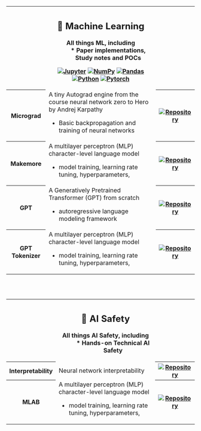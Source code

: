 <table align="center">
 <tr>
  <th></th>
  <th align="center">
      <h2>🤖 Machine Learning </h2>
      <dl>
  <dt>All things ML, including</dt>
  <dd>* Paper implementations, Study notes and POCs </dd>
  <p align="center"><a href="#"><img alt="Jupyter" src="https://img.shields.io/badge/Jupyter-F37626.svg?logo=Jupyter&logoColor=white"></a>
      <a href="#"><img alt="NumPy" src="https://img.shields.io/badge/Numpy-013243.svg?logo=numpy&logoColor=white"></a>
      <a href="#"><img alt="Pandas" src="https://img.shields.io/badge/Pandas-150458.svg?logo=pandas&logoColor=white"></a>
      <a href="#"><img alt="Python" src="https://img.shields.io/badge/Python-14354C.svg?logo=python&logoColor=white"></a>
      <a href="#"><img alt="Pytorch" src="https://img.shields.io/badge/Pytorch-F37626.svg?logo=pytorch&logoColor=white"></a>
      </p>
  </th>
  <th></th>
  
 </tr>
  <tr>
    <th>Micrograd</th>
    <td>
     A tiny Autograd engine from the course neural network zero to Hero by Andrej Karpathy
     <ul>
       <li> Basic backpropagation and training of neural networks</li>
     </ul>
    </td>
    <th><a href="https://github.com/tewodros18/profile_readme/blob/main/frontendrepos.md"><img alt="Repository" title="All Repositories" src="https://custom-icon-badges.demolab.com/badge/-Click%20Here%20To%20Find%20Repo-1F222E?style=for-the-badge&logoColor=white&logo=repo"/></a></td></th>
  </tr>
 <tr>
    <th>Makemore</th>
    <td>
     A multilayer perceptron (MLP) character-level language model
     <ul>
       <li>model training, learning rate tuning, hyperparameters,</li>
     </ul>
    </td>
    <th><a href="https://github.com/tewodros18/profile_readme/blob/main/frontendrepos.md"><img alt="Repository" title="All Repositories" src="https://custom-icon-badges.demolab.com/badge/-Click%20Here%20To%20Find%20Repo-1F222E?style=for-the-badge&logoColor=white&logo=repo"/></a></td></th>
  </tr>
  <tr>
    <th>GPT</th>
    <td>
     A Generatively Pretrained Transformer (GPT) from scratch
     <ul>
       <li>autoregressive language modeling framework</li>
     </ul>
    </td>
    <th><a href="https://github.com/tewodros18/profile_readme/blob/main/frontendrepos.md"><img alt="Repository" title="All Repositories" src="https://custom-icon-badges.demolab.com/badge/-Click%20Here%20To%20Find%20Repo-1F222E?style=for-the-badge&logoColor=white&logo=repo"/></a></td></th>
  </tr>
  <tr>
    <th>GPT Tokenizer</th>
    <td>
     A multilayer perceptron (MLP) character-level language model
     <ul>
       <li>model training, learning rate tuning, hyperparameters,</li>
     </ul>
    </td>
    <th><a href="https://github.com/tewodros18/profile_readme/blob/main/frontendrepos.md"><img alt="Repository" title="All Repositories" src="https://custom-icon-badges.demolab.com/badge/-Click%20Here%20To%20Find%20Repo-1F222E?style=for-the-badge&logoColor=white&logo=repo"/></a></td></th>
  </tr>
  
 </table>     



<br></br>

<table align="center">
 <tr>
  <th></th>
  <th align="center">
      <h2>🦺 AI Safety</h2>
      <dl>
  <dt>All things AI Safety, including</dt>
  <dd>* Hands-on Technical AI Safety </dd>

  <th></th>
  
 </tr>
  <tr>
    <th>Interpretability</th>
    <td>
     Neural network interpretability
    </td>
    <th><a href="https://github.com/tewodros18/profile_readme/blob/main/frontendrepos.md"><img alt="Repository" title="All Repositories" src="https://custom-icon-badges.demolab.com/badge/-Click%20Here%20To%20Find%20Repo-1F222E?style=for-the-badge&logoColor=white&logo=repo"/></a></td></th>
  </tr>
 <tr>
    <th>MLAB</th>
    <td>
     A multilayer perceptron (MLP) character-level language model
     <ul>
       <li>model training, learning rate tuning, hyperparameters,</li>
     </ul>
    </td>
    <th><a href="https://github.com/tewodros18/profile_readme/blob/main/frontendrepos.md"><img alt="Repository" title="All Repositories" src="https://custom-icon-badges.demolab.com/badge/-Click%20Here%20To%20Find%20Repo-1F222E?style=for-the-badge&logoColor=white&logo=repo"/></a></td></th>
  </tr>  
 </table>     
<!---
    </th>
    <th align="left">
      <h2>🎡 Frontend Development</h2>
      <dl>
  <dt>All things Frontend, including</dt>
  <dd>* UI/UX work, Apps and websites </dd>
  <p align="center"><a href="#"><img alt="Jupyter" src="https://img.shields.io/badge/Jupyter-F37626.svg?logo=Jupyter&logoColor=white"></a>
      <a href="#"><img alt="NumPy" src="https://img.shields.io/badge/Numpy-013243.svg?logo=numpy&logoColor=white"></a>
      <a href="#"><img alt="Pandas" src="https://img.shields.io/badge/Pandas-150458.svg?logo=pandas&logoColor=white"></a>
      <a href="https://github.com/search?q=user%3ADenverCoder1+language%3Apython"><img alt="Python" src="https://img.shields.io/badge/Python-14354C.svg?logo=python&logoColor=white"></a>
      </p>
      <a href="https://github.com/tewodros18/profile_readme/blob/main/frontendrepos.md"><img alt="All Repositories" title="All Repositories" src="https://custom-icon-badges.demolab.com/badge/-Click%20Here%20To%20Find%20Repos-1F222E?style=for-the-badge&logoColor=white&logo=repo"/></a>
</dl>
    </th>
    <th align="left">
      <h2>🛠 Backend & Tooling</h2>
      <dl>
  <dt>All Things Infrastructure</dt>
  <dd>* Database,Automation,Backend</dd>
  <p align="center"><a href="#"><img alt="Jupyter" src="https://img.shields.io/badge/Jupyter-F37626.svg?logo=Jupyter&logoColor=white"></a>
      <a href="#"><img alt="NumPy" src="https://img.shields.io/badge/Numpy-013243.svg?logo=numpy&logoColor=white"></a>
      <a href="#"><img alt="Pandas" src="https://img.shields.io/badge/Pandas-150458.svg?logo=pandas&logoColor=white"></a>
      <a href="https://github.com/search?q=user%3ADenverCoder1+language%3Apython"><img alt="Python" src="https://img.shields.io/badge/Python-14354C.svg?logo=python&logoColor=white"></a>
      </p>
      <a href="https://github.com/tewodros18/tewodros18/edit/main/README.md#work"><img alt="All Repositories" title="All Repositories" src="https://custom-icon-badges.demolab.com/badge/-Click%20Here%20To%20Find%20Repos-1F222E?style=for-the-badge&logoColor=white&logo=repo"/></a>
</dl>
    </th>
  </tr>
</table>
<h2 align="center">Work & Skillset</h2>
<a href="#"><img alt="NumPy" src="https://img.shields.io/badge/any_text-you_like-blue"></a>

-->



  
